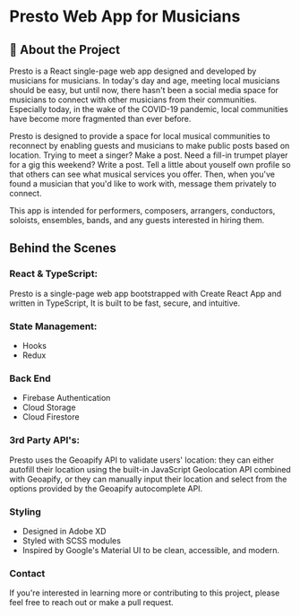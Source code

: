 # Presto Web App for Musicians

## 🎵 About the Project

Presto is a React single-page web app designed and developed by musicians for
musicians. In today's day and age, meeting local musicians should
be easy, but until now, there hasn't been a social media space for musicians to
connect with other musicians from their communities. Especially today, in the
wake of the COVID-19 pandemic, local communities have become more fragmented
than ever before.

Presto is designed to provide a space for local musical communities to reconnect
by enabling guests and musicians to make public posts based on location. Trying
to meet a singer? Make a post. Need a fill-in trumpet player for a gig this
weekend? Write a post. Tell a little about youself own profile so that others
can see what musical services you offer. Then, when you've found a musician that
you'd like to work with, message them privately to connect.

This app is intended for performers, composers, arrangers, conductors, soloists,
ensembles, bands, and any guests interested in hiring them.

## Behind the Scenes

### React & TypeScript:

Presto is a single-page web app bootstrapped with Create React App and written
in TypeScript, It is built to be fast, secure, and intuitive.

### State Management:

- Hooks
- Redux

### Back End

- Firebase Authentication
- Cloud Storage
- Cloud Firestore

### 3rd Party API's:

Presto uses the Geoapify API to validate users' location: they can either
autofill their location using the built-in JavaScript Geolocation API combined
with Geoapify, or they can manually input their location and select from the
options provided by the Geoapify autocomplete API.

### Styling

- Designed in Adobe XD
- Styled with SCSS modules
- Inspired by Google's Material UI to be clean, accessible, and modern.

### Contact

If you're interested in learning more or contributing to this project, please
feel free to reach out or make a pull request.
